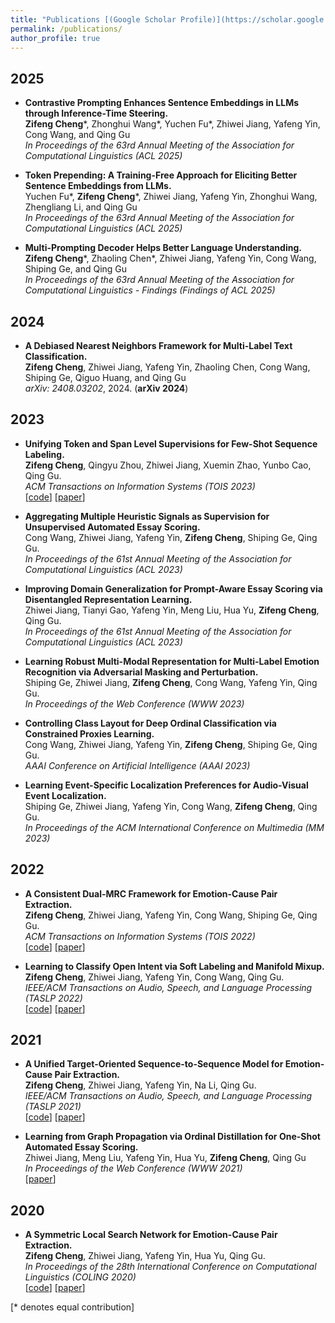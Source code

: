 ```yaml
---
title: "Publications [(Google Scholar Profile)](https://scholar.google.com.hk/citations?user=msx09eYAAAAJ&hl=zh-CN)"
permalink: /publications/
author_profile: true
---
```


## 2025
* **Contrastive Prompting Enhances Sentence Embeddings in LLMs through Inference-Time Steering.** <br>
  **Zifeng Cheng**\*, Zhonghui Wang\*, Yuchen Fu\*, Zhiwei Jiang, Yafeng Yin, Cong Wang, and Qing Gu<br>
  <i>In Proceedings of the 63rd Annual Meeting of the Association for Computational Linguistics (ACL 2025)</i><br>
  
* **Token Prepending: A Training-Free Approach for Eliciting Better Sentence Embeddings from LLMs.** <br>
  Yuchen Fu\*, **Zifeng Cheng**\*, Zhiwei Jiang, Yafeng Yin, Zhonghui Wang, Zhengliang Li, and Qing Gu<br>
  <i>In Proceedings of the 63rd Annual Meeting of the Association for Computational Linguistics (ACL 2025)</i><br>

* **Multi-Prompting Decoder Helps Better Language Understanding.** <br>
 **Zifeng Cheng**\*, Zhaoling Chen\*, Zhiwei Jiang, Yafeng Yin, Cong Wang, Shiping Ge, and Qing Gu<br>
 <i>In Proceedings of the 63rd Annual Meeting of the Association for Computational Linguistics - Findings (Findings of ACL 2025)</i><br>

## 2024
* **A Debiased Nearest Neighbors Framework for Multi-Label Text Classification.** <br>
  **Zifeng Cheng**, Zhiwei Jiang, Yafeng Yin, Zhaoling Chen, Cong Wang, Shiping Ge, Qiguo Huang, and Qing Gu<br>
  <i>arXiv: 2408.03202</i>, 2024. (<b>arXiv 2024</b>)

## 2023
* **Unifying Token and Span Level Supervisions for Few-Shot Sequence Labeling.** <br>
  **Zifeng Cheng**, Qingyu Zhou, Zhiwei Jiang, Xuemin Zhao, Yunbo Cao, Qing Gu. <br>
  <i>ACM Transactions on Information Systems (TOIS 2023)</i><br>
  [[code](https://github.com/zifengcheng/CDAP)] [[paper](https://dl.acm.org/doi/pdf/10.1145/3610403)] 
  
* **Aggregating Multiple Heuristic Signals as Supervision for Unsupervised Automated Essay Scoring.** <br> 
  Cong Wang, Zhiwei Jiang, Yafeng Yin, **Zifeng Cheng**, Shiping Ge, Qing Gu. <br>
  <i>In Proceedings of the 61st Annual Meeting of the Association for Computational Linguistics (ACL 2023)</i><br>
  
* **Improving Domain Generalization for Prompt-Aware Essay Scoring via Disentangled Representation Learning.** <br> 
  Zhiwei Jiang, Tianyi Gao, Yafeng Yin, Meng Liu, Hua Yu, **Zifeng Cheng**, Qing Gu. <br>
  <i>In Proceedings of the 61st Annual Meeting of the Association for Computational Linguistics (ACL 2023)</i><br>
 
* **Learning Robust Multi-Modal Representation for Multi-Label Emotion Recognition via Adversarial Masking and Perturbation.** <br> 
  Shiping Ge, Zhiwei Jiang, **Zifeng Cheng**, Cong Wang, Yafeng Yin, Qing Gu. <br>
  <i>In Proceedings of the Web Conference (WWW 2023)</i><br>
  
* **Controlling Class Layout for Deep Ordinal Classification via Constrained Proxies Learning.** <br> 
  Cong Wang, Zhiwei Jiang, Yafeng Yin, **Zifeng Cheng**, Shiping Ge, Qing Gu. <br>
  <i>AAAI Conference on Artificial Intelligence (AAAI 2023)</i><br>

* **Learning Event-Specific Localization Preferences for Audio-Visual Event Localization.** <br> 
  Shiping Ge, Zhiwei Jiang, Yafeng Yin, Cong Wang, **Zifeng Cheng**, Qing Gu. <br>
  <i>In Proceedings of the ACM International Conference on Multimedia (MM 2023)</i><br>

## 2022
* **A Consistent Dual-MRC Framework for Emotion-Cause Pair Extraction.** <br> 
  **Zifeng Cheng**, Zhiwei Jiang, Yafeng Yin, Cong Wang, Shiping Ge, Qing Gu. <br>
  <i>ACM Transactions on Information Systems (TOIS 2022)</i><br>
  [[code](https://github.com/zifengcheng/CD-MRC)] [[paper](https://dl.acm.org/doi/pdf/10.1145/3558548)] 
    
* **Learning to Classify Open Intent via Soft Labeling and Manifold Mixup.** <br> 
  **Zifeng Cheng**, Zhiwei Jiang, Yafeng Yin, Cong Wang, Qing Gu. <br>
  <i>IEEE/ACM Transactions on Audio, Speech, and Language Processing (TASLP 2022)</i><br>
  [[code](https://github.com/zifengcheng/SMLL)] [[paper](https://ieeexplore.ieee.org/document/9693239)] 
  
## 2021
* **A Unified Target-Oriented Sequence-to-Sequence Model for Emotion-Cause Pair Extraction.** <br> 
  **Zifeng Cheng**, Zhiwei Jiang, Yafeng Yin, Na Li, Qing Gu. <br>
  <i>IEEE/ACM Transactions on Audio, Speech, and Language Processing (TASLP 2021)</i><br>
  [[code](https://github.com/zifengcheng/UTOS)] [[paper](https://ieeexplore.ieee.org/document/9511845)] 
  
* **Learning from Graph Propagation via Ordinal Distillation for One-Shot Automated Essay Scoring.** <br> 
  Zhiwei Jiang, Meng Liu, Yafeng Yin, Hua Yu, **Zifeng Cheng**, Qing Gu <br>
  <i>In Proceedings of the Web Conference (WWW 2021)</i><br>
  [[paper](https://dl.acm.org/doi/10.1145/3442381.3450017)] 



## 2020  
* **A Symmetric Local Search Network for Emotion-Cause Pair Extraction.** <br> 
  **Zifeng Cheng**, Zhiwei Jiang, Yafeng Yin, Hua Yu, Qing Gu. <br>
  <i>In Proceedings of the 28th International Conference on Computational Linguistics (COLING 2020)</i><br>
  [[code](https://github.com/bigorange-Petrichor/SLSN)] [[paper](https://www.aclweb.org/anthology/2020.coling-main.12/)] 








[\* denotes equal contribution]
